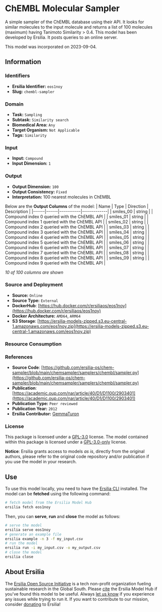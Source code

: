 # ChEMBL Molecular Sampler

A simple sampler of the ChEMBL database using their API. It looks for similar molecules to the input molecule and returns a list of 100 molecules (maximum) having Tanimoto Similarity > 0.4. This model has been developed by Ersilia. It posts queries to an online server.

This model was incorporated on 2023-09-04.

## Information
### Identifiers
- **Ersilia Identifier:** `eos1noy`
- **Slug:** `chembl-sampler`

### Domain
- **Task:** `Sampling`
- **Subtask:** `Similarity search`
- **Biomedical Area:** `Any`
- **Target Organism:** `Not Applicable`
- **Tags:** `Similarity`

### Input
- **Input:** `Compound`
- **Input Dimension:** `1`

### Output
- **Output Dimension:** `100`
- **Output Consistency:** `Fixed`
- **Interpretation:** 100 nearest molecules in ChEMBL

Below are the **Output Columns** of the model:
| Name | Type | Direction | Description |
|------|------|-----------|-------------|
| smiles_00 | string |  | Compound index 0 queried with the ChEMBL API |
| smiles_01 | string |  | Compound index 1 queried with the ChEMBL API |
| smiles_02 | string |  | Compound index 2 queried with the ChEMBL API |
| smiles_03 | string |  | Compound index 3 queried with the ChEMBL API |
| smiles_04 | string |  | Compound index 4 queried with the ChEMBL API |
| smiles_05 | string |  | Compound index 5 queried with the ChEMBL API |
| smiles_06 | string |  | Compound index 6 queried with the ChEMBL API |
| smiles_07 | string |  | Compound index 7 queried with the ChEMBL API |
| smiles_08 | string |  | Compound index 8 queried with the ChEMBL API |
| smiles_09 | string |  | Compound index 9 queried with the ChEMBL API |

_10 of 100 columns are shown_
### Source and Deployment
- **Source:** `Online`
- **Source Type:** `External`
- **DockerHub**: [https://hub.docker.com/r/ersiliaos/eos1noy](https://hub.docker.com/r/ersiliaos/eos1noy)
- **Docker Architecture:** `AMD64`, `ARM64`
- **S3 Storage**: [https://ersilia-models-zipped.s3.eu-central-1.amazonaws.com/eos1noy.zip](https://ersilia-models-zipped.s3.eu-central-1.amazonaws.com/eos1noy.zip)

### Resource Consumption


### References
- **Source Code**: [https://github.com/ersilia-os/chem-sampler/blob/main/chemsampler/samplers/chembl/sampler.py](https://github.com/ersilia-os/chem-sampler/blob/main/chemsampler/samplers/chembl/sampler.py)
- **Publication**: [https://academic.oup.com/nar/article/40/D1/D1100/2903401](https://academic.oup.com/nar/article/40/D1/D1100/2903401)
- **Publication Type:** `Peer reviewed`
- **Publication Year:** `2012`
- **Ersilia Contributor:** [GemmaTuron](https://github.com/GemmaTuron)

### License
This package is licensed under a [GPL-3.0](https://github.com/ersilia-os/ersilia/blob/master/LICENSE) license. The model contained within this package is licensed under a [GPL-3.0-only](LICENSE) license.

**Notice**: Ersilia grants access to models _as is_, directly from the original authors, please refer to the original code repository and/or publication if you use the model in your research.


## Use
To use this model locally, you need to have the [Ersilia CLI](https://github.com/ersilia-os/ersilia) installed.
The model can be **fetched** using the following command:
```bash
# fetch model from the Ersilia Model Hub
ersilia fetch eos1noy
```
Then, you can **serve**, **run** and **close** the model as follows:
```bash
# serve the model
ersilia serve eos1noy
# generate an example file
ersilia example -n 3 -f my_input.csv
# run the model
ersilia run -i my_input.csv -o my_output.csv
# close the model
ersilia close
```

## About Ersilia
The [Ersilia Open Source Initiative](https://ersilia.io) is a tech non-profit organization fueling sustainable research in the Global South.
Please [cite](https://github.com/ersilia-os/ersilia/blob/master/CITATION.cff) the Ersilia Model Hub if you've found this model to be useful. Always [let us know](https://github.com/ersilia-os/ersilia/issues) if you experience any issues while trying to run it.
If you want to contribute to our mission, consider [donating](https://www.ersilia.io/donate) to Ersilia!
